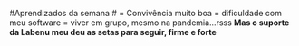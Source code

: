  #Aprendizados da semana #
= Convivência muito boa
= dificuldade com meu software
= viver em grupo, mesmo na pandemia...rsss
**Mas o suporte da Labenu meu deu as setas para seguir, firme e forte**